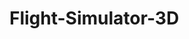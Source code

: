 # Flight-Simulator-3D
<script src=https://phosphorus.github.io/embed.js?id=74221074&auto-start=true&light-content=false></script>
